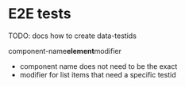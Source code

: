 # E2E tests

TODO: docs how to create data-testids

component-name**element**modifier

- component name does not need to be the exact
- modifier for list items that need a specific testid
